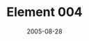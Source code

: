 ---
layout: message
category: message
series: "Elements"
title: "Element 004"
date: 2005-08-28
audio-description: "Elements&#58; Fundamental, essential and basic assumptions or principles of a subject or entity.   Remember squinting your eyes at that ugly multi-colored chart on the science room wall - The Periodic Table of Elements? Well, the elements are the basic buildi"
audio: "http://www.crossroads.net/audio/2005/2005_07_Elements/Elements_04_08-28-05_Element_4.mp3"
audio-title: "Element 004"
audio-duration: "45:43"
---